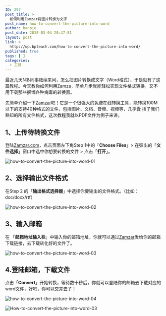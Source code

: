 ```yaml
---
ID: 297
post_title: >
  如何利用Zamzar将图片转换为文字
post_name: how-to-convert-the-picture-into-word
author: banpie
post_date: 2018-03-04 20:47:51
layout: post
link: >
  http://wp.bpteach.com/how-to-convert-the-picture-into-word/
published: true
tags: [ ]
categories:
  - 工具
---
```

最近几天N多同事陆续来问，怎么把图片转换成文字（Word格式），于是就有了这篇教程。今天教你如何利用Zamza，简单几步就能轻松实现文件格式转换，又不用下载那些捆绑各种病毒的转换器。

先简单介绍一下[Zamzar](http://www.Zamzar.com)吧！它是一个很强大的免费在线转换工具，能转换100M以下的支持40种格式的文件，包括图片、文档、音频、视频等，几乎囊 括了我们熟知的所有文件格式，这次教程我就以PDF文件为例子来讲。

## **1、上传待转换文件**

登陆[Zamzar.com](http://www.Zamzar.com)，点击页面左下角Step 1中的「**Choose Files**」&gt; 在弹出的「**文件选择**」窗口中选中你想要转换的文件 &gt; 点击「**打开**」。


![how-to-convert-the-picture-into-word-01](http://7arnhx.com1.z0.glb.clouddn.com/wp-content/uploads/2014/01/how-to-convert-the-picture-into-word-01.png)

## **2、选择输出文件格式**

在Step 2 的「**输出格式选择器**」中选择你要输出的文件格式。（比如：doc/docx/rtf）

![how-to-convert-the-picture-into-word-02](http://7arnhx.com1.z0.glb.clouddn.com/wp-content/uploads/2014/01/how-to-convert-the-picture-into-word-02.png)

## **3、输入邮箱**

在  「**邮箱地址输入栏**」中输入你的邮箱地址，你就可以通过[Zamzar](http://www.Zamzar.com)发给你的邮箱下载链接，去下载转化好的文件了。

![how-to-convert-the-picture-into-word-03](http://7arnhx.com1.z0.glb.clouddn.com/wp-content/uploads/2014/01/how-to-convert-the-picture-into-word-03.png)

## **4.登陆邮箱，下载文件**

点击「**Convert**」开始转换，等待数十秒后，你就可以登陆你的邮箱去下载对应的word文件，好吧，你可以交差去了！

![how-to-convert-the-picture-into-word-04](http://7arnhx.com1.z0.glb.clouddn.com/wp-content/uploads/2014/01/how-to-convert-the-picture-into-word-04.png)

![How-to-convert-the-picture-into-word-03](http://7arnhx.com1.z0.glb.clouddn.com/wp-content/uploads/2014/01/55.jpg)